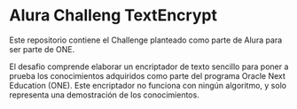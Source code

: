 # Alura Challeng TextEncrypt
Este repositorio contiene el Challenge planteado como parte de Alura para ser parte de ONE.

El desafio comprende elaborar un encriptador de texto sencillo para poner a prueba los conocimientos adquiridos como parte del programa Oracle Next Education (ONE). Este encriptador no funciona con ningún algoritmo, y solo representa una demostración de los conocimientos.